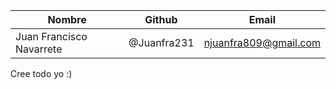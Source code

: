 
| Nombre                   | Github      | Email                 |
| ------------------------ | ----------- | --------------------- |
| Juan Francisco Navarrete | @Juanfra231 | njuanfra809@gmail.com |


Cree todo yo :)
